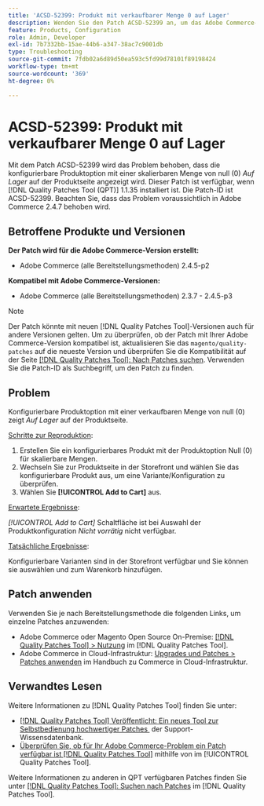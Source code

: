 ```yaml
---
title: 'ACSD-52399: Produkt mit verkaufbarer Menge 0 auf Lager'
description: Wenden Sie den Patch ACSD-52399 an, um das Adobe Commerce-Problem zu beheben, bei dem die konfigurierbare Produktoption mit einer verkäuflichen Menge von 0 auf der Produktseite „Auf Lager“ anzeigt.
feature: Products, Configuration
role: Admin, Developer
exl-id: 7b7332bb-15ae-44b6-a347-38ac7c9001db
type: Troubleshooting
source-git-commit: 7fdb02a6d89d50ea593c5fd99d78101f89198424
workflow-type: tm+mt
source-wordcount: '369'
ht-degree: 0%

---
```


# ACSD-52399: Produkt mit verkaufbarer Menge 0 auf Lager

Mit dem Patch ACSD-52399 wird das Problem behoben, dass die konfigurierbare Produktoption mit einer skalierbaren Menge von null (0) *Auf Lager* auf der Produktseite angezeigt wird. Dieser Patch ist verfügbar, wenn [!DNL Quality Patches Tool (QPT)] 1.1.35 installiert ist. Die Patch-ID ist ACSD-52399. Beachten Sie, dass das Problem voraussichtlich in Adobe Commerce 2.4.7 behoben wird.

## Betroffene Produkte und Versionen

**Der Patch wird für die Adobe Commerce-Version erstellt:**

* Adobe Commerce (alle Bereitstellungsmethoden) 2.4.5-p2

**Kompatibel mit Adobe Commerce-Versionen:**

* Adobe Commerce (alle Bereitstellungsmethoden) 2.3.7 - 2.4.5-p3

>[!NOTE]
>
>Der Patch könnte mit neuen [!DNL Quality Patches Tool]-Versionen auch für andere Versionen gelten. Um zu überprüfen, ob der Patch mit Ihrer Adobe Commerce-Version kompatibel ist, aktualisieren Sie das `magento/quality-patches` auf die neueste Version und überprüfen Sie die Kompatibilität auf der Seite [[!DNL Quality Patches Tool]: Nach Patches suchen](https://experienceleague.adobe.com/tools/commerce-quality-patches/index.html?lang=de). Verwenden Sie die Patch-ID als Suchbegriff, um den Patch zu finden.

## Problem

Konfigurierbare Produktoption mit einer verkaufbaren Menge von null (0) zeigt *Auf Lager* auf der Produktseite.

<u>Schritte zur Reproduktion</u>:

1. Erstellen Sie ein konfigurierbares Produkt mit der Produktoption Null (0) für skalierbare Mengen.
1. Wechseln Sie zur Produktseite in der Storefront und wählen Sie das konfigurierbare Produkt aus, um eine Variante/Konfiguration zu überprüfen.
1. Wählen Sie **[!UICONTROL Add to Cart]** aus.

<u>Erwartete Ergebnisse</u>:

*[!UICONTROL Add to Cart]* Schaltfläche ist bei Auswahl der Produktkonfiguration *Nicht vorrätig* nicht verfügbar.

<u>Tatsächliche Ergebnisse</u>:

Konfigurierbare Varianten sind in der Storefront verfügbar und Sie können sie auswählen und zum Warenkorb hinzufügen.

## Patch anwenden

Verwenden Sie je nach Bereitstellungsmethode die folgenden Links, um einzelne Patches anzuwenden:

* Adobe Commerce oder Magento Open Source On-Premise: [[!DNL Quality Patches Tool] > Nutzung](/help/tools/quality-patches-tool/usage.md) im [!DNL Quality Patches Tool].
* Adobe Commerce in Cloud-Infrastruktur: [Upgrades und Patches > Patches anwenden](https://experienceleague.adobe.com/docs/commerce-cloud-service/user-guide/develop/upgrade/apply-patches.html?lang=de) im Handbuch zu Commerce in Cloud-Infrastruktur.

## Verwandtes Lesen

Weitere Informationen zu [!DNL Quality Patches Tool] finden Sie unter:

* [[!DNL Quality Patches Tool] Veröffentlicht: Ein neues Tool zur Selbstbedienung hochwertiger Patches &#x200B;](https://experienceleague.adobe.com/de/docs/commerce-operations/tools/quality-patches-tool/quality-patches-tool-to-self-serve-quality-patches) der Support-Wissensdatenbank.
* [Überprüfen Sie, ob für Ihr Adobe Commerce-Problem ein Patch verfügbar ist [!DNL Quality Patches Tool]](/help/tools/quality-patches-tool/patches-available-in-qpt/check-patch-for-magento-issue-with-magento-quality-patches.md) mithilfe von im [!UICONTROL Quality Patches Tool].


Weitere Informationen zu anderen in QPT verfügbaren Patches finden Sie unter [[!DNL Quality Patches Tool]: Suchen nach Patches](https://experienceleague.adobe.com/tools/commerce-quality-patches/index.html?lang=de) im [!DNL Quality Patches Tool].
